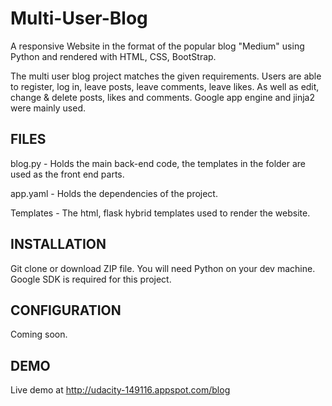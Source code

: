 # Multi-User-Blog

A responsive Website in the format of the popular blog "Medium" using Python and rendered with HTML, CSS, BootStrap.

The multi user blog project matches the given requirements. Users are able to register, log in, leave posts, leave comments, leave likes.
As well as edit, change & delete posts, likes and comments. Google app engine and jinja2 were mainly used.

## FILES

blog.py - Holds the main back-end code, the templates in the folder are used as the front end parts.

app.yaml - Holds the dependencies of the project.

Templates - The html, flask hybrid templates used to render the website.

## INSTALLATION

Git clone or download ZIP file.
You will need Python on your dev machine.
Google SDK is required for this project.

## CONFIGURATION

Coming soon.

## DEMO

Live demo at http://udacity-149116.appspot.com/blog
